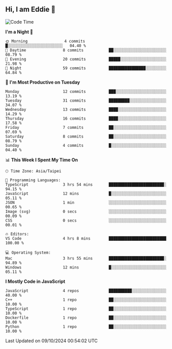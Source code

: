 ## Hi, I am Eddie 👋

<!--START_SECTION:waka-->
![Code Time](http://img.shields.io/badge/Code%20Time-357%20hrs%2045%20mins-blue)

**I'm a Night 🦉** 

```text
🌞 Morning                4 commits           █░░░░░░░░░░░░░░░░░░░░░░░░   04.40 % 
🌆 Daytime                8 commits           ██░░░░░░░░░░░░░░░░░░░░░░░   08.79 % 
🌃 Evening                20 commits          █████░░░░░░░░░░░░░░░░░░░░   21.98 % 
🌙 Night                  59 commits          ████████████████░░░░░░░░░   64.84 % 
```
📅 **I'm Most Productive on Tuesday** 

```text
Monday                   12 commits          ███░░░░░░░░░░░░░░░░░░░░░░   13.19 % 
Tuesday                  31 commits          █████████░░░░░░░░░░░░░░░░   34.07 % 
Wednesday                13 commits          ████░░░░░░░░░░░░░░░░░░░░░   14.29 % 
Thursday                 16 commits          ████░░░░░░░░░░░░░░░░░░░░░   17.58 % 
Friday                   7 commits           ██░░░░░░░░░░░░░░░░░░░░░░░   07.69 % 
Saturday                 8 commits           ██░░░░░░░░░░░░░░░░░░░░░░░   08.79 % 
Sunday                   4 commits           █░░░░░░░░░░░░░░░░░░░░░░░░   04.40 % 
```


📊 **This Week I Spent My Time On** 

```text
🕑︎ Time Zone: Asia/Taipei

💬 Programming Languages: 
TypeScript               3 hrs 54 mins       ████████████████████████░   94.15 % 
JavaScript               12 mins             █░░░░░░░░░░░░░░░░░░░░░░░░   05.11 % 
JSON                     1 min               ░░░░░░░░░░░░░░░░░░░░░░░░░   00.65 % 
Image (svg)              0 secs              ░░░░░░░░░░░░░░░░░░░░░░░░░   00.09 % 
CSS                      0 secs              ░░░░░░░░░░░░░░░░░░░░░░░░░   00.01 % 

🔥 Editors: 
VS Code                  4 hrs 8 mins        █████████████████████████   100.00 % 

💻 Operating System: 
Mac                      3 hrs 55 mins       ████████████████████████░   94.89 % 
Windows                  12 mins             █░░░░░░░░░░░░░░░░░░░░░░░░   05.11 % 
```

**I Mostly Code in JavaScript** 

```text
JavaScript               4 repos             ██████████░░░░░░░░░░░░░░░   40.00 % 
C++                      1 repo              ██░░░░░░░░░░░░░░░░░░░░░░░   10.00 % 
TypeScript               1 repo              ██░░░░░░░░░░░░░░░░░░░░░░░   10.00 % 
Dockerfile               1 repo              ██░░░░░░░░░░░░░░░░░░░░░░░   10.00 % 
Python                   1 repo              ██░░░░░░░░░░░░░░░░░░░░░░░   10.00 % 
```




 Last Updated on 09/10/2024 00:54:02 UTC
<!--END_SECTION:waka-->
